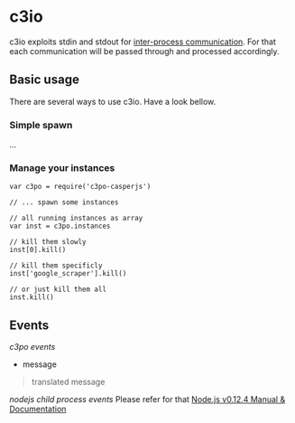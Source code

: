 # c3io

c3io exploits stdin and stdout for [inter-process communication](http://en.wikipedia.org/wiki/Inter-process_communication).
For that each communication will be passed through and processed accordingly.

## Basic usage

There are several ways to use c3io.
Have a look bellow.

### Simple spawn

...

### Manage your instances

```node
var c3po = require('c3po-casperjs')

// ... spawn some instances

// all running instances as array
var inst = c3po.instances

// kill them slowly
inst[0].kill()

// kill them specificly
inst['google_scraper'].kill()

// or just kill them all
inst.kill()
```

## Events

_c3po events_
- message
> translated message

_nodejs child process events_
Please refer for that [Node.js v0.12.4 Manual & Documentation](https://nodejs.org/api/child_process.html)
